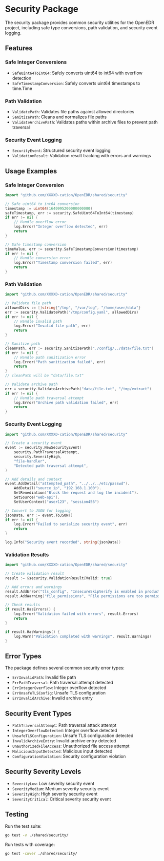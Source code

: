 # Security Package

The security package provides common security utilities for the OpenEDR project, including safe type conversions, path validation, and security event logging.

## Features

### Safe Integer Conversions
- `SafeUint64ToInt64`: Safely converts uint64 to int64 with overflow detection
- `SafeTimestampConversion`: Safely converts uint64 timestamps to time.Time

### Path Validation
- `ValidatePath`: Validates file paths against allowed directories
- `SanitizePath`: Cleans and normalizes file paths
- `ValidateArchivePath`: Validates paths within archive files to prevent path traversal

### Security Event Logging
- `SecurityEvent`: Structured security event logging
- `ValidationResult`: Validation result tracking with errors and warnings

## Usage Examples

### Safe Integer Conversion

```go
import "github.com/XXXXD-cation/OpenEDR/shared/security"

// Safe uint64 to int64 conversion
timestamp := uint64(1640995200000000000)
safeTimestamp, err := security.SafeUint64ToInt64(timestamp)
if err != nil {
    // Handle overflow error
    log.Error("Integer overflow detected", err)
    return
}

// Safe timestamp conversion
timeValue, err := security.SafeTimestampConversion(timestamp)
if err != nil {
    // Handle conversion error
    log.Error("Timestamp conversion failed", err)
    return
}
```

### Path Validation

```go
import "github.com/XXXXD-cation/OpenEDR/shared/security"

// Validate file path
allowedDirs := []string{"/tmp", "/var/log", "/home/user/data"}
err := security.ValidatePath("/tmp/config.yaml", allowedDirs)
if err != nil {
    // Handle invalid path
    log.Error("Invalid file path", err)
    return
}

// Sanitize path
cleanPath, err := security.SanitizePath("./config/../data/file.txt")
if err != nil {
    // Handle path sanitization error
    log.Error("Path sanitization failed", err)
    return
}
// cleanPath will be "data/file.txt"

// Validate archive path
err = security.ValidateArchivePath("data/file.txt", "/tmp/extract")
if err != nil {
    // Handle path traversal attempt
    log.Error("Archive path validation failed", err)
    return
}
```

### Security Event Logging

```go
import "github.com/XXXXD-cation/OpenEDR/shared/security"

// Create a security event
event := security.NewSecurityEvent(
    security.PathTraversalAttempt,
    security.SeverityHigh,
    "file-handler",
    "Detected path traversal attempt",
)

// Add details and context
event.AddDetail("attempted_path", "../../../etc/passwd").
    AddDetail("source_ip", "192.168.1.100").
    SetRemediation("Block the request and log the incident").
    SetSource("web-api").
    SetUserContext("user123", "session456")

// Convert to JSON for logging
jsonData, err := event.ToJSON()
if err != nil {
    log.Error("Failed to serialize security event", err)
    return
}

log.Info("Security event recorded", string(jsonData))
```

### Validation Results

```go
import "github.com/XXXXD-cation/OpenEDR/shared/security"

// Create validation result
result := &security.ValidationResult{Valid: true}

// Add errors and warnings
result.AddError("tls_config", "InsecureSkipVerify is enabled in production", "TLS_001")
result.AddWarning("file_permissions", "File permissions are too permissive", "PERM_001")

// Check results
if result.HasErrors() {
    log.Error("Validation failed with errors", result.Errors)
    return
}

if result.HasWarnings() {
    log.Warn("Validation completed with warnings", result.Warnings)
}
```

## Error Types

The package defines several common security error types:

- `ErrInvalidPath`: Invalid file path
- `ErrPathTraversal`: Path traversal attempt detected
- `ErrIntegerOverflow`: Integer overflow detected
- `ErrUnsafeTLSConfig`: Unsafe TLS configuration
- `ErrInvalidArchive`: Invalid archive entry

## Security Event Types

- `PathTraversalAttempt`: Path traversal attack attempt
- `IntegerOverflowDetected`: Integer overflow detected
- `UnsafeTLSConfiguration`: Unsafe TLS configuration detected
- `InvalidArchiveEntry`: Invalid archive entry detected
- `UnauthorizedFileAccess`: Unauthorized file access attempt
- `MaliciousInputDetected`: Malicious input detected
- `ConfigurationViolation`: Security configuration violation

## Security Severity Levels

- `SeverityLow`: Low severity security event
- `SeverityMedium`: Medium severity security event
- `SeverityHigh`: High severity security event
- `SeverityCritical`: Critical severity security event

## Testing

Run the test suite:

```bash
go test -v ./shared/security/
```

Run tests with coverage:

```bash
go test -cover ./shared/security/
```